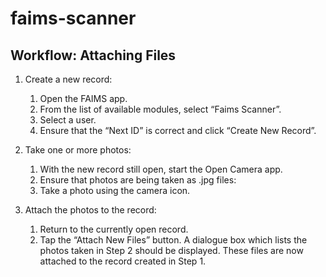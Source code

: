 # faims-scanner

## Workflow: Attaching Files

1. Create a new record:
    1. Open the FAIMS app.
    1. From the list of available modules, select “Faims Scanner”.
    1. Select a user.
    1. Ensure that the “Next ID” is correct and click “Create New Record”.

1. Take one or more photos:
    1. With the new record still open, start the Open Camera app.
    1. Ensure that photos are being taken as .jpg files:
    1. Take a photo using the camera icon.

1. Attach the photos to the record:
    1. Return to the currently open record.
    1. Tap the “Attach New Files” button. A dialogue box which lists the photos taken in Step 2 should be displayed. These files are now attached to the record created in Step 1.
